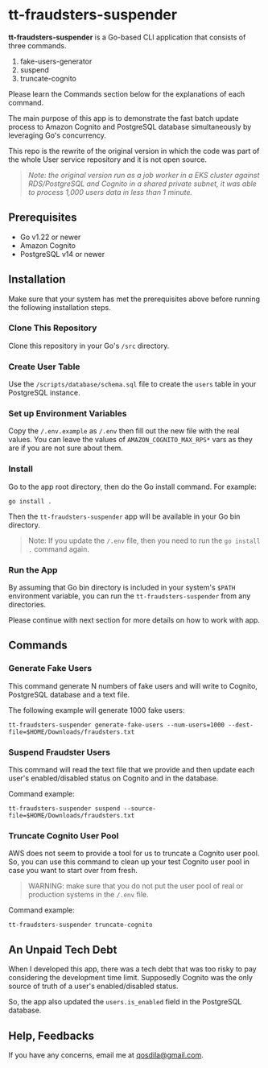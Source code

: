 # tt-fraudsters-suspender

**tt-fraudsters-suspender** is a Go-based CLI application that consists of three commands.

1. fake-users-generator
2. suspend
3. truncate-cognito

Please learn the Commands section below for the explanations of each command.

The main purpose of this app is to demonstrate the fast batch update process to Amazon Cognito and PostgreSQL database simultaneously by leveraging Go's concurrency.

This repo is the rewrite of the original version in which the code was part of the whole User service repository and it is not open source.

> *Note: the original version run as a job worker in a EKS cluster against RDS/PostgreSQL and Cognito in a shared private subnet, it was able to process 1,000 users data in less than 1 minute.*

## Prerequisites

* Go v1.22 or newer
* Amazon Cognito
* PostgreSQL v14 or newer

## Installation

Make sure that your system has met the prerequisites above before running the following installation steps.

### Clone This Repository

Clone this repository in your Go's `/src` directory.

### Create User Table

Use the `/scripts/database/schema.sql` file to create the `users` table in your PostgreSQL instance.

### Set up Environment Variables

Copy the `/.env.example` as `/.env` then fill out the new file with the real values. You can leave the values of `AMAZON_COGNITO_MAX_RPS*` vars as they are if you are not sure about them.

### Install

Go to the app root directory, then do the Go install command. For example:

```
go install .
```

Then the `tt-fraudsters-suspender` app will be available in your Go bin directory.

> Note: If you update the `/.env` file, then you need to run the `go install .` command again.

### Run the App

By assuming that Go bin directory is included in your system's `$PATH` environment variable, you can run the `tt-fraudsters-suspender` from any directories.

Please continue with next section for more details on how to work with app.

## Commands

### Generate Fake Users

This command generate N numbers of fake users and will write to Cognito, PostgreSQL database and a text file.

The following example will generate 1000 fake users:
```
tt-fraudsters-suspender generate-fake-users --num-users=1000 --dest-file=$HOME/Downloads/fraudsters.txt
```

### Suspend Fraudster Users

This command will read the text file that we provide and then update each user's enabled/disabled status on Cognito and in the database.

Command example:
```
tt-fraudsters-suspender suspend --source-file=$HOME/Downloads/fraudsters.txt
```

### Truncate Cognito User Pool

AWS does not seem to provide a tool for us to truncate a Cognito user pool. So, you can use this command to clean up your test Cognito user pool in case you want to start over from fresh.

> WARNING: make sure that you do not put the user pool of real or production systems in the `/.env` file.

Command example:
```
tt-fraudsters-suspender truncate-cognito
```

## An Unpaid Tech Debt

When I developed this app, there was a tech debt that was too risky to pay considering the development time limit. Supposedly Cognito was the only source of truth of a user's enabled/disabled status.

So, the app also updated the `users.is_enabled` field in the PostgreSQL database.

## Help, Feedbacks
If you have any concerns, email me at qosdila@gmail.com.
